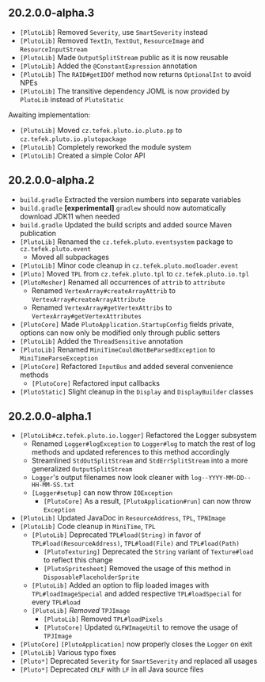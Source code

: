 ## 20.2.0.0-alpha.3
* `[PlutoLib]` Removed `Severity`, use `SmartSeverity` instead
* `[PlutoLib]` Removed `TextIn`, `TextOut`, `ResourceImage` and `ResourceInputStream`
* `[PlutoLib]` Made `OutputSplitStream` public as it is now reusable
* `[PlutoLib]` Added the `@ConstantExpression` annotation
* `[PlutoLib]` The `RAID#getIDOf` method now returns `OptionalInt` to avoid NPEs
* `[PlutoLib]` The transitive dependency JOML is now provided by `PlutoLib` instead of `PlutoStatic`

Awaiting implementation:
* `[PlutoLib]` Moved `cz.tefek.pluto.io.pluto.pp` to `cz.tefek.pluto.io.plutopackage`
* `[PlutoLib]` Completely reworked the module system
* `[PlutoLib]` Created a simple Color API

## 20.2.0.0-alpha.2
* `build.gradle` Extracted the version numbers into separate variables
* `build.gradle` **[experimental]** `gradlew` should now automatically download JDK11 when needed 
* `build.gradle` Updated the build scripts and added source Maven publication
* `[PlutoLib]` Renamed the `cz.tefek.pluto.eventsystem` package to `cz.tefek.pluto.event`
    * Moved all subpackages
* `[PlutoLib]` Minor code cleanup in `cz.tefek.pluto.modloader.event`
* `[Pluto]` Moved `TPL` from `cz.tefek.pluto.tpl` to `cz.tefek.pluto.io.tpl`
* `[PlutoMesher]` Renamed all occurrences of `attrib` to `attribute`
    * Renamed `VertexArray#createArrayAttrib` to `VertexArray#createArrayAttribute`
    * Renamed `VertexArray#getVertexAttribs` to `VertexArray#getVertexAttributes`
* `[PlutoCore]` Made `PlutoApplication.StartupConfig` fields private, options
can now only be modified only through public setters
* `[PlutoLib]` Added the `ThreadSensitive` annotation
* `[PlutoLib]` Renamed `MiniTimeCouldNotBeParsedException` to `MiniTimeParseException`
* `[PlutoCore]` Refactored `InputBus` and added several convenience methods
    * `[PlutoCore]` Refactored input callbacks
* `[PlutoStatic]` Slight cleanup in the `Display` and `DisplayBuilder` classes

## 20.2.0.0-alpha.1
* `[PlutoLib#cz.tefek.pluto.io.logger]` Refactored the Logger subsystem
  * Renamed `Logger#logException` to `Logger#log` to  match the rest
  of log methods and updated references to this method accordingly
  * Streamlined `StdOutSplitStream` and `StdErrSplitStream` into a more generalized
  `OutputSplitStream`
  * `Logger`'s output filenames now look cleaner with `log--YYYY-MM-DD--HH-MM-SS.txt`
  * `[Logger#setup]` can now throw `IOException`
    * `[PlutoCore]` As a result, `[PlutoApplication#run]` can now throw `Exception`
* `[PlutoLib]` Updated JavaDoc in `ResourceAddress`, `TPL`, `TPNImage`
* `[PlutoLib]` Code cleanup in `MiniTime`, `TPL`
  * `[PlutoLib]` Deprecated `TPL#load(String)` in favor of `TPL#load(ResourceAddress)`,
  `TPL#load(File)` and `TPL#load(Path)`
    * `[PlutoTexturing]` Deprecated the `String` variant of `Texture#load`
    to reflect this change
    * `[PlutoSpritesheet]` Removed the usage of this method
    in `DisposablePlaceholderSprite`
  * `[PlutoLib]` Added an option to flip loaded images with `TPL#loadImageSpecial`
  and added respective `TPL#loadSpecial` for every `TPL#load` 
  * `[PlutoLib]` *Removed* `TPJImage`
    * `[PlutoLib]` Removed `TPL#loadPixels`
    * `[PlutoCore]` Updated `GLFWImageUtil` to remove the usage of `TPJImage`
* `[PlutoCore]` `[PlutoApplication]` now properly closes the `Logger` on exit
* `[PlutoLib]` Various typo fixes
* `[Pluto*]` Deprecated `Severity` for `SmartSeverity` and replaced all usages
* `[Pluto*]` Deprecated `CRLF` with `LF` in all Java source files